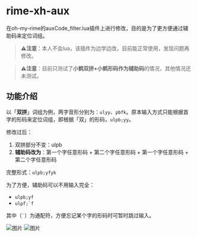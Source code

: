 # rime-xh-aux
在oh-my-rime的auxCode_filter.lua插件上进行修改，目的是为了更方便通过辅助码来定位词组。

> ⚠️**注意**：本人不会lua，该插件为边学边改，目前能正常使用，发现问题再修改。

> ⚠️**注意**：目前只测试了**小鹤双拼+小鹤形码作为辅助码**的情况，其他情况还未测试。

## 功能介绍
以「**双拼**」词组为例，两字音形分别为：`ulyy`、`pbfk`。原本输入方式只能根据首字的形码来定位词组，即根据「双」的形码，`ulpb;yy`。

修改过后：
1. 双拼部分不变：ulpb
2. **辅助码改为**：第一个字任意形码 + 第二个字任意形码 + 第一个字任意形码 + 第二个字任意形码

完整形式：`ulpb;yfyk`

为了方便，辅助码可以不用输入完全：
- `ulpb;yf`
- ``ulpf;`f``

其中（`` ` ``）为通配符，方便忘记某个字的形码时可暂时跳过输入。

![图片](https://github.com/user-attachments/assets/afdcecc5-f0b9-43c8-8ee0-cbb0273011ef)
![图片](https://github.com/user-attachments/assets/3fa58ab2-87aa-4a1b-8660-59487dab7088)

